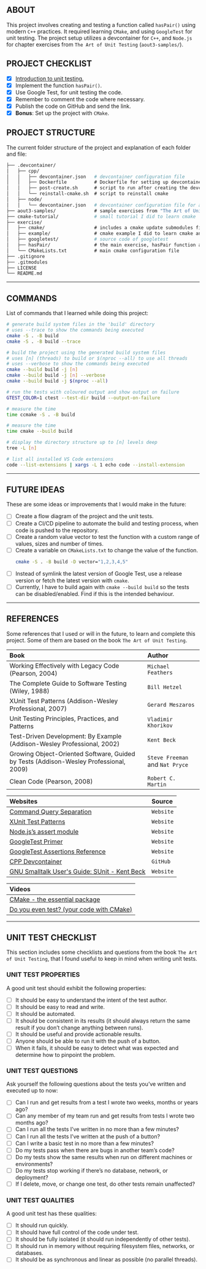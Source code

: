 ## ABOUT

This project involves creating and testing a function called `hasPair()` using modern `C++` practices. It required learning `CMake`, and using `GoogleTest` for unit testing. The project setup utilizes a devcontainer for `C++`, and `Node.js` for chapter exercises from `The Art of Unit Testing` (`aout3-samples/`).

## PROJECT CHECKLIST

- [X] [Introduction to unit testing.](https://livebook.manning.com/book/the-art-of-unit-testing-third-edition)
- [X] Implement the function `hasPair()`.
- [X] Use Google Test, for unit testing the code.
- [X] Remember to comment the code where necessary.
- [X] Publish the code on GitHub and send the link.
- [X] **Bonus**: Set up the project with `CMake`.

## PROJECT STRUCTURE

The current folder structure of the project and explanation of each folder and file:

```bash
├── .devcontainer/
│   ├── cpp/
│   │   ├── devcontainer.json   # devcontainer configuration file
│   │   ├── Dockerfile          # Dockerfile for setting up devcontainer
│   │   ├── post-create.sh      # script to run after creating the devcontainer
│   │   └── reinstall-cmake.sh  # script to reinstall cmake
│   ├── node/
│   │   └── devcontainer.json   # devcontainer configuration file for aout3-samples
├── aout3-samples/              # sample exercises from "The Art of Unit Testing" book
├── cmake-tutorial/             # small tutorial I did to learn cmake
├── exercise/
│   ├── cmake/                  # includes a cmake update submodules file
│   ├── example/                # cmake example I did to learn cmake and a makefile example
│   ├── googletest/             # source code of googletest
│   ├── hasPair/                # the main exercise, hasPair function and tests
│   └── CMakeLists.txt          # main cmake configuration file
├── .gitignore
├── .gitmodules
├── LICENSE
└── README.md
```

----

## COMMANDS

List of commands that I learned while doing this project:

```bash
# generate build system files in the 'build' directory
# uses --trace to show the commands being executed
cmake -S . -B build
cmake -S . -B build --trace

# build the project using the generated build system files
# uses [n] (threads) to build or $(nproc --all) to use all threads
# uses --verbose to show the commands being executed
cmake --build build -j [n]
cmake --build build -j [n] --verbose
cmake --build build -j $(nproc --all)

# run the tests with coloured output and show output on failure
GTEST_COLOR=1 ctest --test-dir build --output-on-failure

# measure the time
time ccmake -S . -B build

# measure the time
time cmake --build build

# display the directory structure up to [n] levels deep
tree -L [n]

# list all installed VS Code extensions
code --list-extensions | xargs -L 1 echo code --install-extension
```

----

## FUTURE IDEAS

These are some ideas or improvements that I would make in the future:

- [ ] Create a flow diagram of the project and the unit tests.
- [ ] Create a CI/CD pipeline to automate the build and testing process, when code is pushed to the repository.
- [ ] Create a random value vector to test the function with a custom range of values, sizes and number of times.
- [ ] Create a variable on `CMakeLists.txt` to change the value of the function.
    ```bash
    cmake -S . -B build -D vector="1,2,3,4,5"
    ```
- [ ] Instead of symlink the latest version of Google Test, use a release version or fetch the latest version with `cmake`.
- [ ] Currently, I have to build again with `cmake --build build` so the tests can be disabled/enabled. Find if this is the intended behaviour.

----

## REFERENCES

Some references that I used or will in the future, to learn and complete this project. Some of them are based on the book `The Art of Unit Testing`.

| Book | Author |
| :--- | :----- |
| Working Effectively with Legacy Code (Pearson, 2004) | `Michael Feathers` |
| The Complete Guide to Software Testing (Wiley, 1988) | `Bill Hetzel` |
| XUnit Test Patterns (Addison-Wesley Professional, 2007) | `Gerard Meszaros` |
| Unit Testing Principles, Practices, and Patterns | `Vladimir Khorikov` |
| Test-Driven Development: By Example (Addison-Wesley Professional, 2002) | `Kent Beck` |
| Growing Object-Oriented Software, Guided by Tests (Addison-Wesley Professional, 2009) | `Steve Freeman` and `Nat Pryce` |
| Clean Code (Pearson, 2008) | `Robert C. Martin` |

| Websites | Source |
| :--- | :----- |
| [Command Query Separation](https://martinfowler.com/bliki/CommandQuerySeparation.html) | `Website` |
| [XUnit Test Patterns](https://xunitpatterns.com) | `Website` |
| [Node.js’s assert module](https://nodejs.org/api/assert.html) | `Website` |
| [GoogleTest Primer](https://google.github.io/googletest/primer.html) | `Website` |
| [GoogleTest Assertions Reference](https://google.github.io/googletest/reference/assertions.html) | `Website` |
| [CPP Devcontainer](https://github.com/microsoft/vscode-remote-try-cpp) | `GitHub` |
| [GNU Smalltalk User's Guide: SUnit - Kent Beck](https://www.gnu.org/software/smalltalk/manual/html_node/SUnit.html) | `Website` |

| Videos |
| :--- |
| [CMake - the essential package](https://www.youtube.com/watch?v=UH6F6ypdYbw) |
| [Do you even test? (your code with CMake)](https://youtu.be/pxJoVRfpRPE?si=-A3eVD9pUFIryHTY) |

----

## UNIT TEST CHECKLIST

This section includes some checklists and questions from the book `The Art of Unit Testing`, that I found useful to keep in mind when writing unit tests.

### UNIT TEST PROPERTIES

A good unit test should exhibit the following properties:

- [ ] It should be easy to understand the intent of the test author.
- [ ] It should be easy to read and write.
- [ ] It should be automated.
- [ ] It should be consistent in its results (it should always return the same result if you don’t change anything between runs).
- [ ] It should be useful and provide actionable results.
- [ ] Anyone should be able to run it with the push of a button.
- [ ] When it fails, it should be easy to detect what was expected and determine how to pinpoint the problem.

### UNIT TEST QUESTIONS

Ask yourself the following questions about the tests you’ve written and executed up to now:

- [ ] Can I run and get results from a test I wrote two weeks, months or years ago?
- [ ] Can any member of my team run and get results from tests I wrote two months ago?
- [ ] Can I run all the tests I’ve written in no more than a few minutes?
- [ ] Can I run all the tests I’ve written at the push of a button?
- [ ] Can I write a basic test in no more than a few minutes?
- [ ] Do my tests pass when there are bugs in another team’s code?
- [ ] Do my tests show the same results when run on different machines or environments?
- [ ] Do my tests stop working if there’s no database, network, or deployment?
- [ ] If I delete, move, or change one test, do other tests remain unaffected?

### UNIT TEST QUALITIES

A good unit test has these qualities:

- [ ] It should run quickly.
- [ ] It should have full control of the code under test.
- [ ] It should be fully isolated (it should run independently of other tests).
- [ ] It should run in memory without requiring filesystem files, networks, or databases.
- [ ] It should be as synchronous and linear as possible (no parallel threads).
